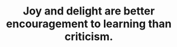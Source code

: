 ---
title: Joy and delight are better encouragement to learning than criticism.
tags: buddhism human
---